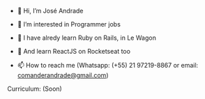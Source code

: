- 👋 Hi, I’m José Andrade
- 👀 I’m interested in Programmer jobs
- 🌱 I have alredy learn Ruby on Rails, in Le Wagon
- 🌱 And learn ReactJS on Rocketseat too

- 📫 How to reach me (Whatsapp: (+55) 21 97219-8867 or 
                      email: comanderandrade@gmail.com)

Curriculum: (Soon)
